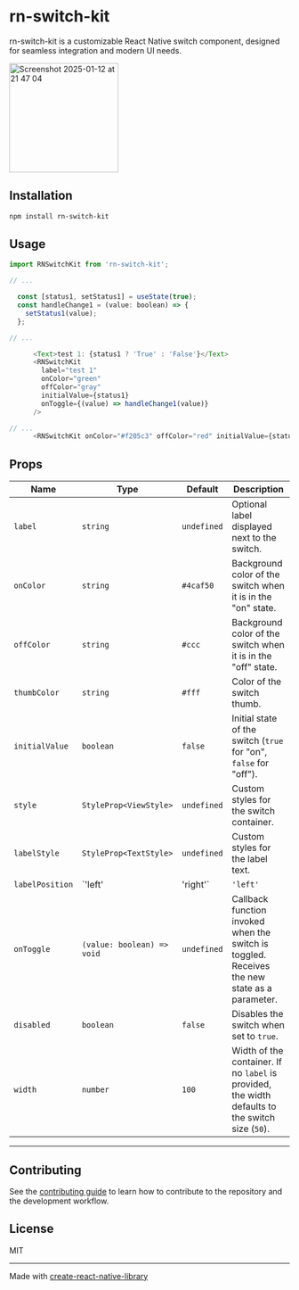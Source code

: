 # rn-switch-kit

rn-switch-kit is a customizable React Native switch component, designed for seamless integration and modern UI needs.


<img width="196" alt="Screenshot 2025-01-12 at 21 47 04" src="https://github.com/user-attachments/assets/07ab2178-a19e-49d4-85da-859f93b8bac0" />


## Installation

```sh
npm install rn-switch-kit
```

## Usage


```js
import RNSwitchKit from 'rn-switch-kit';

// ...

  const [status1, setStatus1] = useState(true);
  const handleChange1 = (value: boolean) => {
    setStatus1(value);
  };

// ...

      <Text>test 1: {status1 ? 'True' : 'False'}</Text>
      <RNSwitchKit
        label="test 1"
        onColor="green"
        offColor="gray"
        initialValue={status1}
        onToggle={(value) => handleChange1(value)}
      />

// ...
      <RNSwitchKit onColor="#f205c3" offColor="red" initialValue={status1} />

```

## Props

| Name            | Type                   | Default     | Description                                                                                 |
|-----------------|------------------------|-------------|---------------------------------------------------------------------------------------------|
| `label`         | `string`               | `undefined` | Optional label displayed next to the switch.                                               |
| `onColor`       | `string`               | `#4caf50`   | Background color of the switch when it is in the "on" state.                               |
| `offColor`      | `string`               | `#ccc`      | Background color of the switch when it is in the "off" state.                              |
| `thumbColor`    | `string`               | `#fff`      | Color of the switch thumb.                                                                 |
| `initialValue`  | `boolean`              | `false`     | Initial state of the switch (`true` for "on", `false` for "off").                          |
| `style`         | `StyleProp<ViewStyle>` | `undefined` | Custom styles for the switch container.                                                   |
| `labelStyle`    | `StyleProp<TextStyle>` | `undefined` | Custom styles for the label text.                                                         |
| `labelPosition` | `'left' | 'right'`      | `'left'`    | Position of the label relative to the switch.                                              |
| `onToggle`      | `(value: boolean) => void` | `undefined` | Callback function invoked when the switch is toggled. Receives the new state as a parameter. |
| `disabled`      | `boolean`              | `false`     | Disables the switch when set to `true`.                                                   |
| `width`         | `number`               | `100`       | Width of the container. If no `label` is provided, the width defaults to the switch size (`50`). |

---

## Contributing

See the [contributing guide](CONTRIBUTING.md) to learn how to contribute to the repository and the development workflow.

## License

MIT

---

Made with [create-react-native-library](https://github.com/callstack/react-native-builder-bob)
